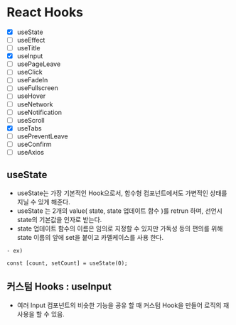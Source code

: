 # React Hooks

-   [x] useState
-   [ ] useEffect
-   [ ] useTitle
-   [x] useInput
-   [ ] usePageLeave
-   [ ] useClick
-   [ ] useFadeIn
-   [ ] useFullscreen
-   [ ] useHover
-   [ ] useNetwork
-   [ ] useNotification
-   [ ] useScroll
-   [x] useTabs
-   [ ] usePreventLeave
-   [ ] useConfirm
-   [ ] useAxios

## useState

-   useState는 가장 기본적인 Hook으로서, 함수형 컴포넌트에서도 가변적인 상태를 지닐 수 있게 해준다.
-   useState 는 2개의 value( state, state 업데이트 함수 )를 retrun 하며, 선언시 state의 기본값을 인자로 받는다.
-   state 업데이트 함수의 이름은 임의로 지정할 수 있지만 가독성 등의 편의를 위해 state 이름의 앞에 set을 붙이고 카멜케이스를 사용 한다.

```
- ex)

const [count, setCount] = useState(0);
```

## 커스텀 Hooks : useInput

-   여러 Input 컴포넌트의 비슷한 기능을 공유 할 때 커스텀 Hook을 만들어 로직의 재사용을 할 수 있음.
